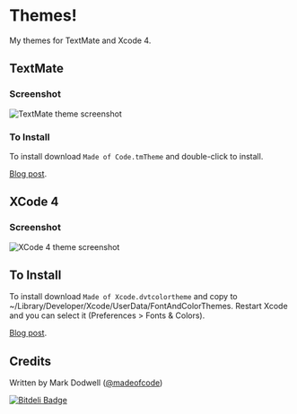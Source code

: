 # Themes!

My themes for TextMate and Xcode 4.

## TextMate

### Screenshot

![TextMate theme screenshot](http://madeofcode.s3.amazonaws.com/assets/production/9/medium.png)

### To Install

To install download `Made of Code.tmTheme` and double-click to install.

[Blog post](http://madeofcode.com/posts/29).

## XCode 4

### Screenshot

![XCode 4 theme screenshot](http://madeofcode.s3.amazonaws.com/assets/production/28/original/Screen_shot_2011-04-19_at_22.19.42.png)

## To Install

To install download `Made of Xcode.dvtcolortheme` and copy to ~/Library/Developer/Xcode/UserData/FontAndColorThemes. 
Restart Xcode and you can select it (Preferences > Fonts & Colors).

[Blog post](http://madeofcode.com/posts/83).

## Credits

Written by Mark Dodwell ([@madeofcode](http://twitter.com/madeofcode))


[![Bitdeli Badge](https://d2weczhvl823v0.cloudfront.net/mkdynamic/themes/trend.png)](https://bitdeli.com/free "Bitdeli Badge")

